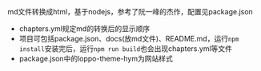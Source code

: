 md文件转换成html，基于nodejs，参考了阮一峰的杰作，配置见package.json
* chapters.yml规定md的转换后的显示顺序
* 项目可包括package.json、docs(放md文件)、README.md，运行`npm install`安装完后，运行`npm run build`也会出现chapters.yml等文件
* package.json中的loppo-theme-hym为网站样式
